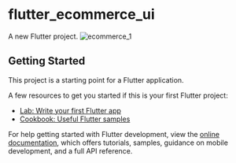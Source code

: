 # flutter_ecommerce_ui

A new Flutter project.
![ecommerce_1](https://user-images.githubusercontent.com/66944039/209463701-b27aa8a8-20de-47b2-a84d-f7c4bb1de94c.png)


## Getting Started

This project is a starting point for a Flutter application.

A few resources to get you started if this is your first Flutter project:

- [Lab: Write your first Flutter app](https://docs.flutter.dev/get-started/codelab)
- [Cookbook: Useful Flutter samples](https://docs.flutter.dev/cookbook)

For help getting started with Flutter development, view the
[online documentation](https://docs.flutter.dev/), which offers tutorials,
samples, guidance on mobile development, and a full API reference.
